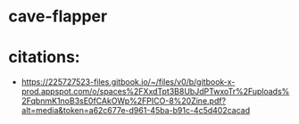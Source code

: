# cave-flapper

# citations:
* https://225727523-files.gitbook.io/~/files/v0/b/gitbook-x-prod.appspot.com/o/spaces%2FXxdTpt3B8UbJdPTwxoTr%2Fuploads%2FqbnmK1noB3sE0fCAkOWp%2FPICO-8%20Zine.pdf?alt=media&token=a62c677e-d961-45ba-b91c-4c5d402cacad

